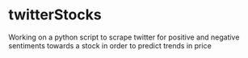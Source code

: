 # twitterStocks
Working on a python script to scrape twitter for positive and negative sentiments towards a stock in order to predict trends in price
